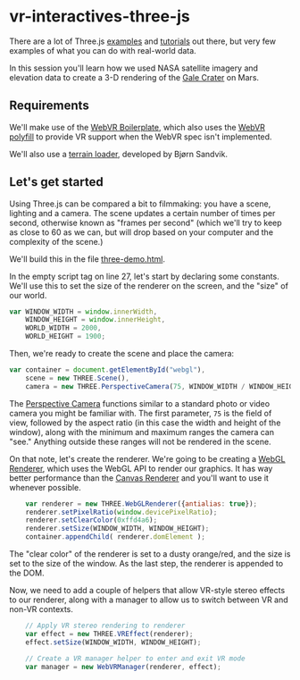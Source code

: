 # vr-interactives-three-js
There are a lot of Three.js [examples](http://threejs.org/examples/) and [tutorials](http://learningthreejs.com/) out there, but very few examples of what you can do with real-world data. 

In this session you'll learn how we used NASA satellite imagery and elevation data to create a 3-D rendering of the [Gale Crater](http://graphics.latimes.com/mars-gale-crater-vr/) on Mars.  

## Requirements
We'll make use of the [WebVR Boilerplate](https://github.com/borismus/webvr-boilerplate), which also uses the [WebVR polyfill](https://github.com/borismus/webvr-polyfill) to provide VR support when the WebVR spec isn't implemented.  

We'll also use a [terrain loader](http://blog.thematicmapping.org/2013/10/terrain-building-with-threejs.html), developed by Bjørn Sandvik. 

## Let's get started
Using Three.js can be compared a bit to filmmaking: you have a scene, lighting and a camera. The scene updates a certain number of times per second, otherwise known as "frames per second" (which we'll try to keep as close to 60 as we can, but will drop based on your computer and the complexity of the scene.)

We'll build this in the file [three-demo.html](three-demo.html).

In the empty script tag on line 27, let's start by declaring some constants. We'll use this to set the size of the renderer on the screen, and the "size" of our world. 

```javascript
var WINDOW_WIDTH = window.innerWidth,
    WINDOW_HEIGHT = window.innerHeight,
    WORLD_WIDTH = 2000,
    WORLD_HEIGHT = 1900;
```

Then, we're ready to create the scene and place the camera:

```javascript
var container = document.getElementById("webgl"),
    scene = new THREE.Scene(),
    camera = new THREE.PerspectiveCamera(75, WINDOW_WIDTH / WINDOW_HEIGHT, 1, 5000);
```

The [Perspective Camera](http://threejs.org/docs/#Reference/Cameras/PerspectiveCamera) functions similar to a standard photo or video camera you might be familiar with. The first parameter, `75` is the field of view, followed by the aspect ratio (in this case the width and height of the window), along with the minimum and maximum ranges the camera can "see." Anything outside these ranges will not be rendered in the scene. 

On that note, let's create the renderer. We're going to be creating a [WebGL Renderer](http://threejs.org/docs/#Reference/Renderers/WebGLRenderer), which uses the WebGL API to render our graphics. It has way better performance than the [Canvas Renderer](http://threejs.org/docs/#Reference/Renderers/CanvasRenderer) and you'll want to use it whenever possible. 

```javascript
    var renderer = new THREE.WebGLRenderer({antialias: true});
    renderer.setPixelRatio(window.devicePixelRatio);
    renderer.setClearColor(0xffd4a6);
    renderer.setSize(WINDOW_WIDTH, WINDOW_HEIGHT);
    container.appendChild( renderer.domElement );
```

The "clear color" of the renderer is set to a dusty orange/red, and the size is set to the size of the window. As the last step, the renderer is appended to the DOM. 

Now, we need to add a couple of helpers that allow VR-style stereo effects to our renderer, along with a manager to allow us to switch between VR and non-VR contexts.

```javascript
    // Apply VR stereo rendering to renderer
    var effect = new THREE.VREffect(renderer);
    effect.setSize(WINDOW_WIDTH, WINDOW_HEIGHT);

    // Create a VR manager helper to enter and exit VR mode
    var manager = new WebVRManager(renderer, effect);
```
